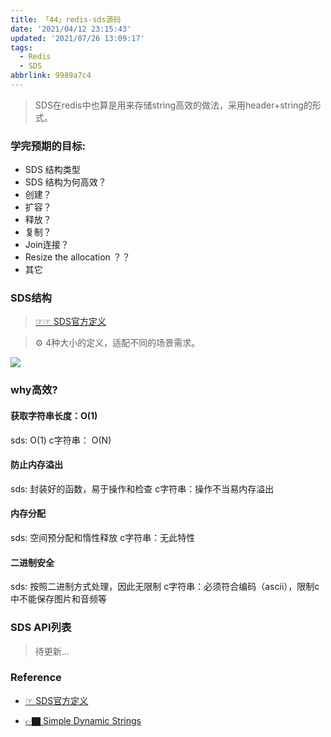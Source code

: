 ```yaml
---
title: 「44」redis-sds源码
date: '2021/04/12 23:15:43'
updated: '2021/07/26 13:09:17'
tags:
  - Redis
  - SDS
abbrlink: 9989a7c4
---
```


>SDS在redis中也算是用来存储string高效的做法，采用header+string的形式。



### 学完预期的目标:
* SDS 结构类型
* SDS 结构为何高效？
* 创建？
* 扩容？
* 释放？
* 复制？
* Join连接？
* Resize the allocation ？？
* 其它
<!--more-->

### SDS结构


> [☞☞ SDS官方定义](https://github.com/redis/redis/blob/unstable/src/sds.h#L43) 


>⚙️ 4种大小的定义，适配不同的场景需求。

![](https://raw.githubusercontent.com/crab21/Images/master/clipboard_20210726_112207.png)

### why高效?

#### 获取字符串长度：O(1)

sds: O(1)
c字符串： O(N)

#### 防止内存溢出

sds: 封装好的函数，易于操作和检查
c字符串：操作不当易内存溢出

#### 内存分配

sds: 空间预分配和惰性释放
c字符串：无此特性

#### 二进制安全

sds: 按照二进制方式处理，因此无限制
c字符串：必须符合编码（ascii），限制c中不能保存图片和音频等

### SDS API列表

>待更新...

### Reference

* [☞ SDS官方定义](https://github.com/redis/redis/blob/unstable/src/sds.h#L43)




* [👉🏿 Simple Dynamic Strings](https://github.com/antirez/sds)